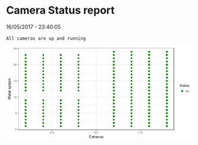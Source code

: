 Camera Status report
================
16/05/2017 - 23:40:05

    All cameras are up and running

![](camreport_files/figure-markdown_github/unnamed-chunk-2-1.png)
